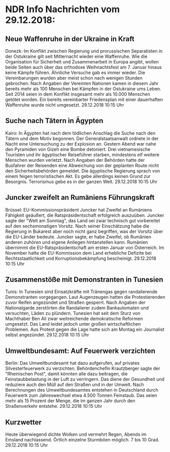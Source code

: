 # NDR Info Nachrichten vom 29.12.2018:


## Neue Waffenruhe in der Ukraine in Kraft
Donezk: 	Im Konflikt zwischen Regierung und prorussischen Separatisten in der Ostukraine gilt seit Mitternacht wieder eine Waffenruhe. Wie die Organisation für Sicherheit und Zusammenarbeit in Europa angibt, wollen beide Seiten auch über das orthodoxe Weihnachtsfest am 7. Januar hinaus keine Kämpfe führen. Ähnliche Versuche gab es immer wieder. Die Vereinbarungen wurden aber meist schon nach wenigen Stunden gebrochen. Nach Angaben der Vereinten Nationen kamen in diesem Jahr bereits mehr als 100 Menschen bei Kämpfen in der Ostukraine ums Leben. Seit 2014 seien in dem Konflikt insgesamt mehr als 10.000 Menschen getötet worden. Ein bereits vereinbarter Friedensplan mit einer dauerhaften Waffenruhe wurde nicht umgesetzt. 29.12.2018 10:15 Uhr 

## Suche nach Tätern in Ägypten
Kairo: In Ägypten hat nach dem tödlichen Anschlag die Suche nach den Tätern und dem Motiv begonnen. Der Generalstaatsanwalt ordnete in der Nacht eine Untersuchung zu der Explosion an. Gestern Abend war nahe den Pyramiden von Gizeh eine Bombe detoniert. Drei vietnamesische Touristen und ihr ägyptischer Reiseführer starben, mindestens elf weitere Menschen wurden verletzt. Nach Angaben der Behörden hatte der Busfahrer der Reisenden eine Abweichung von der geplanten Route nicht den Sicherheitsbehörden gemeldet. Die ägyptische Regierung sprach von einem feigen terroristischen Akt. Es gebe allerdings keinen Grund zur Besorgnis. Terrorismus gebe es in der ganzen Welt. 29.12.2018 10:15 Uhr 

## Juncker zweifelt an Rumäniens Führungskraft
Brüssel:	EU-Kommissionspräsident Juncker hat Zweifel an Rumäniens Fähigkeit geäußert, die Ratspräsidentschaft erfolgreich auszuüben. Juncker sagte der "Welt am Sonntag", das Land sei zwar technisch gut vorbereitet auf den sechsmonatigen Vorsitz. Nach seiner Einschätzung habe die Regierung in Bukarest aber noch nicht ganz begriffen, was der Vorsitz über die EU-Länder bedeute. Juncker sagte, er habe Zweifel, ob Rumänien anderen zuhören und eigene Anliegen hintanstellen kann. Rumänien übernimmt die EU-Ratspräsidentschaft am ersten Januar von Österreich. Im November hatte die EU-Kommission dem Land erhebliche Defizite bei Rechtsstaatlichkeit und Korruptionsbekämpfung bescheinigt. 29.12.2018 10:15 Uhr 

## Zusammenstöße mit Demonstranten in Tunesien
Tunis:	In Tunesien sind Einsatzkräfte mit Tränengas gegen randalierende Demonstranten vorgegangen. Laut Augenzeugen hatten die Protestierenden zuvor Reifen angezündet und Straßen gesperrt. Nach Angaben der Nationalgarde zerstörten die Randalierer zudem Bankautomaten und versuchten, Läden zu plündern. Tunesien hat seit dem Sturz von Machthaber Ben Ali zwar weitreichende demokratische Reformen umgesetzt. Das Land leidet jedoch unter großen wirtschaftlichen Problemen. Aus Protest gegen die Lage hatte sich am Montag ein Journalist selbst angezündet. 29.12.2018 10:15 Uhr 

## Umweltbundesamt: Auf Feuerwerk verzichten
Berlin: Das Umweltbundesamt hat dazu aufgerufen, auf privates Silvesterfeuerwerk zu verzichten. Behördenchefin Krautzberger sagte der "Rheinischen Post", damit könnten alle dazu beitragen, die Feinstaubbelastung in der Luft zu verringern. Das diene der Gesundheit und reduziere auch den Müll auf den Straßen und in der Umwelt. Nach Berechnungen des Umweltbundesamtes entstehen in Deutschland durch Feuerwerk zum Jahreswechsel etwa 4.500 Tonnen Feinstaub. Das seien mehr als 15 Prozent der Menge, die im ganzen Jahr durch den Straßenverkehr entstehe. 29.12.2018 10:15 Uhr 

## Kurzwetter
Heute überwiegend dichte Wolken und vermehrt Regen, Abends im Emsland nachlassend. Örtlich einzelne Sturmböen möglich. 7 bis 10 Grad. 29.12.2018 10:15 Uhr 
